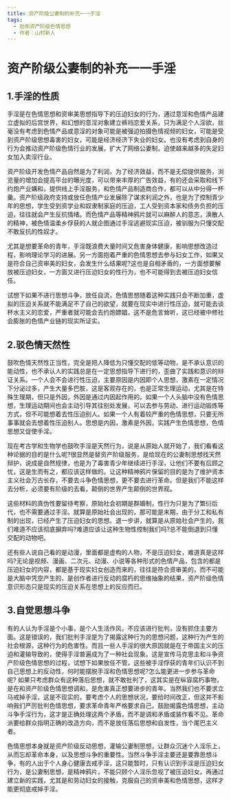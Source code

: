 ```yaml
---
title: 资产阶级公妻制的补充一一手淫
tags:
  - 批倒资产阶级色情思想
  - 作者：山村新人
---
```


# 资产阶级公妻制的补充一一手淫

## 1.手淫的性质

手淫是在色情思想和资审美思想指导下的压迫妇女的行为，通过意淫和色情产品建立虚拟的后宫世界，和幻想的意淫对象建立裤裆恋爱关系，只为满足个人淫欲，丝毫没有考虑到色情产品或意淫的对象可能是被强迫拍摄色情视频的妇女，可能是受到资产阶级思想毒害的妇女，可能是经济经济下失业的妇女。也没有考虑到自身的行为会推动资产阶级色情行业的发展，扩大了网络公妻制，迫使越来越多的失足妇女加入卖淫行业。

资产阶级开发色情产品自然是为了利润，为了经济效益，而不是无偿提供服务，浏览量的增加会提高平台的曝光度，可以带来丰厚的广告效益，有的还会采取和线下约炮产业媾和，提供线上手淫服务，和色情产品制造商合作，都可以从中分得一杯羹。资产阶级政府支持或放任色情产业发展除了谋求利润之外，也是为了控制青少年的思想，学生受到资学业和奴隶制家庭的压迫，工人受到资本家和债务负担的压迫，往往就会产生反抗情绪。而色情产品等精神鸦片就可以麻醉人的意志，涣散人的精神，被色情温柔乡俘获的人就企图通过手淫逃避现实压迫，被驯服为只懂交配不敢反抗的性奴才。

尤其是想要革命的青年，手淫既浪费大量时间又危害身体健康，影响思想改造过程，影响理论学习的进展。另一方面抱着严重的色情思想去参与妇女工作，如果又是符合自己资审美的妇女，会发生什么结果呢?这也是自相矛盾的，一方面想要解放被压迫妇女，一方面又进行压迫妇女的性行为，也不可能得到去被压迫妇女信任。

试想下如果不进行思想斗争，放任自流，色情思想随着这种实践只会不断加重，虚拟的压迫关系就不能满足不了自己的欲望，就要在现实中进行性压迫，就可能去谈杯水主义的恋爱，严重者就可能会去约炮嫖娼，这不是危言耸听，这已经被中修社会膨胀的色情产业链的现实所证实。

## 2.驳色情天然性

鼓吹色情天然性正当性，完全是把人降低为只懂交配的低等动物，是不承认意识的能动性，也不承认人的实践总是在一定思想指导下进行的，歪曲了实践和意识的辩证关系。一个人会不会进行性压迫，主要原因是内因即个人思想，激素在一定情况下分泌过多，产生大量多巴胺，这是客观存在的，也是正常生理运动，尤其是在特殊生理期，但只是外因，外因是通过内因起作用的。如果一个人头脑中没有色情思想，生理运动期间也会主动引导其往别处发展，可以去参与劳动、进行运动锻炼等方式，但不可能想着去性压迫别人。如果一个人有着较严重的色情思想，只要无所事事就会去想着性压迫别人。思想是内因，激素是外因，实践产生色情思想，色情思想又促使手淫。

现在考古学和生物学也鼓吹手淫是天然行为，说是从原始人就开始了，我们看看这种论据的目的是什么呢?很显然是替资产阶级服务，是给现在的公妻制思想找天然辩护，说成是自然规律，也是为了毒害青少年继续进行手淫，让他们不要有后顾之忧，这是生而有之，都应该这样做的。让这种精神鸦片保留的目的是为了维护资本主义社会万古长存，不要去斗争色情思想，更不要去进行革命。但是我们不能这样去分析，必须要有阶级的去看，颠倒的世界产生颠倒的世界观。

这些材料的真伪性要留待考察，原始社会初期是群婚制，性行为只是为了繁衍后代，也不需要通过手淫。就算是原始社会出现的，那可能是末期，由于分工和私有制的出现，已经产生了压迫妇女的思想。退一步讲，就算是从原始社会产生的，我们难道不应该彻底摒弃吗?难道应该让这种生物性控制我们吗?总不能倒退到只懂交配的动物吧。

还有些人说自己看的是动漫，里面都是虚构的人物，不是压迫妇女，难道真是这样吗?无论是视频、漫画、二次元、动漫、小说等各种形式的色情产品，包含的都是压迫妇女的内容，都是基于现实妇女创造而来的，往往是符合资审美的，而不可能是大脑中凭空产生的，是创作者进行反动的腐朽的思维抽象的结果，资产阶级色情意识形态只是现实的压迫关系在思想上的反应而已。

## 3.自觉思想斗争

有的人认为手淫是个小事，是个人生活作风，不应该进行批判，没有抓住主要方面。这是错误的，我们批判手淫是为了揭露这种行为的思想问题，这种行为产生的社会根源，这种行为的危害性。而且一些人手淫的很大原因就是在于帝国主义的压迫和灌输导致的，使得手淫普遍成为了一种社会现象。这是宣传马克思主和斗争资产阶级色情思想的过程，试想下如果放任不管，这些被手淫俘获的青年们认识不到自己思想上的反动性，何时能摆脱手淫和色情思想呢?怎么能更进一步参与革命呢?
如果只考虑群众有这种落后思想，就不敢批判了，这其实是在纵容腐朽事物，是在和资产阶级色情思想调和，是危害真正想要进步的青年。当然我们也不要求立马戒掉手淫，这是不现实的，要考虑个人的思想状况，要给时间改正，但这并不影响我们严厉批判色情思想，要求革命青年严格要求自己，鼓励揭露色情思想，主动斗争手淫行为，这才是正确处理这两个矛盾，而不是调和矛盾或装作看不见。革命派要给群众指明正确的改造方向，而不是放任落后思想和自发性，当个尾巴主义者。

色情思想本身就是资产阶级反动思想，灌输公妻制思想，让群众沉迷个人淫乐上，从而忘却革命本身，以及思想斗争的重要性。当然斗争手淫主要还是要靠思想斗争，有的人出于个人身心健康去戒手淫，这只能暂时，只有认识到手淫是压迫妇女行为，是公妻制思想，是精神鸦片，不能只顾个人淫乐忽视了被压迫妇女。再通过建立新的实践，尤其是和劳动妇女的接触，克服自己的资审美和色情思想，这样才能更彻底戒掉手淫。